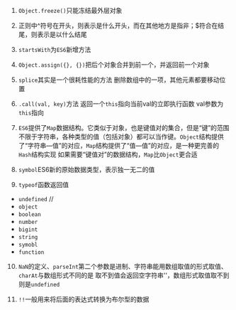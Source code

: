 1. `Object.freeze()`只能冻结最外层对象

2. 正则中^符号在开头，则表示是什么开头，而在其他地方是指非；$符合在结尾，则表示是以什么结尾

3. `startsWith`为`ES6`新增方法

4. `Object.assign({}, {})`把后个对象合并到前一个，并返回前一个对象

5. `splice`其实是一个很耗性能的方法 删除数组中的一项，其他元素都要移动位置

6. `.call(val, key)`方法 返回一个`this`指向当前val的立即执行函数 val参数为`this`指向

7. `ES6`提供了`Map`数据结构。它类似于对象，也是键值对的集合，但是“键”的范围不限于字符串，各种类型的值（包括对象）都可以当作键。`Object`结构提供了“字符串—值”的对应，`Map`结构提供了“值—值”的对应，是一种更完善的 `Hash`结构实现 如果需要“键值对”的数据结构，`Map`比`Object`更合适

8. `symbol`ES6新的原始数据类型，表示独一无二的值

9. `typeof`函数返回值
  - `undefined` // 
  - `object`
  - `boolean`
  - `number`
  - `bigint`
  - `string`
  - `symobl`
  - `function`

10. `NaN`的定义、`parseInt`第二个参数是进制、字符串能用数组取值的形式取值、`charAt`与数组形式不同的是 取不到值会返回空字符串''，数组形式取值取不到则是`undefined`

11. `!!`一般用来将后面的表达式转换为布尔型的数据
